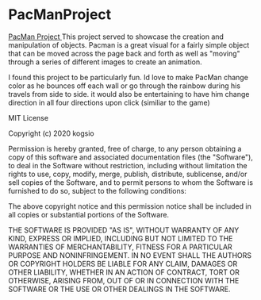 # PacManProject
<a href="https://carolmaroleq.github.io/PacManProject/"> PacMan Project </a>
This project served to showcase the creation and manipulation of objects. Pacman is a great visual for a fairly simple object that can be moved across the page back and forth as well as "moving" through a series of different images to create an animation.

I found this project to be particularly fun. Id love to make PacMan change color as he bounces off each wall or go through the rainbow during his travels from side to side. it would also be entertaining to have him change direction in all four directions upon click (similiar to the game) 

MIT License

Copyright (c) 2020 kogsio

Permission is hereby granted, free of charge, to any person obtaining a copy
of this software and associated documentation files (the "Software"), to deal
in the Software without restriction, including without limitation the rights
to use, copy, modify, merge, publish, distribute, sublicense, and/or sell
copies of the Software, and to permit persons to whom the Software is
furnished to do so, subject to the following conditions:

The above copyright notice and this permission notice shall be included in all
copies or substantial portions of the Software.

THE SOFTWARE IS PROVIDED "AS IS", WITHOUT WARRANTY OF ANY KIND, EXPRESS OR
IMPLIED, INCLUDING BUT NOT LIMITED TO THE WARRANTIES OF MERCHANTABILITY,
FITNESS FOR A PARTICULAR PURPOSE AND NONINFRINGEMENT. IN NO EVENT SHALL THE
AUTHORS OR COPYRIGHT HOLDERS BE LIABLE FOR ANY CLAIM, DAMAGES OR OTHER
LIABILITY, WHETHER IN AN ACTION OF CONTRACT, TORT OR OTHERWISE, ARISING FROM,
OUT OF OR IN CONNECTION WITH THE SOFTWARE OR THE USE OR OTHER DEALINGS IN THE
SOFTWARE.
